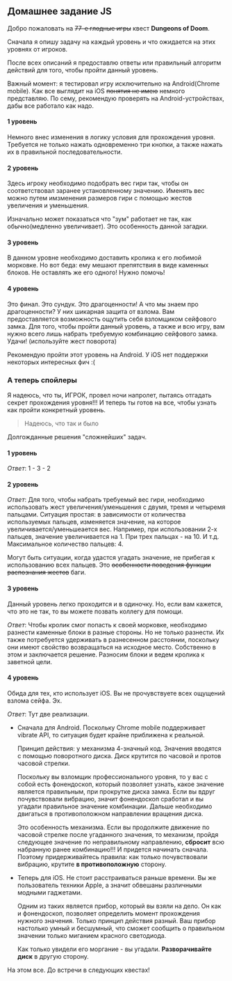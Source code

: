 ## Домашнее задание JS

Добро пожаловать на ~~77-е глодные игры~~ квеcт **Dungeons of Doom**.

Сначала я опишу задачу на каждый уровень и что ожидается на этих уровнях от игроков.

После всех описаний я предоставлю ответы или правильный алгоритм действий для того, чтобы пройти
данный уровень.

Важный момент: я тестировал игру исключительно на Android(Chrome mobile). Как все выглядит на iOS ~~понятия не имею~~ немного представляю.
По сему, рекомендую проверять на Android-устройствах, дабы все работало как надо.

#### 1 уровень

Немного внес изменения в логику условия для прохождения уровня. Требуется не только
нажать одновременно три кнопки, а также нажать их в правильной последовательности.


#### 2 уровень

Здесь игроку необходимо подобрать вес гири так, чтобы он соответствовал заранее установленному
значению. Именять вес можно путем имзменения размеров гири с помощью жестов увеличения и уменьшения.


Изначально может показаться что "зум" работает не так, как обычно(медленно увеличивает). Это особенность
данной загадки.


#### 3 уровень

В данном уровне необходимо доставить кролика к его любимой морковке. Но вот беда: ему
мешают препятствия в виде каменных блоков. Не оставлять же его одного! Нужно помочь!


#### 4 уровень

Это финал. Это сундук. Это драгоценности! А что мы знаем про драгоценности? У них шикарная защита от взлома.
Вам предоставляется возможность ощутить себя взломщиком сейфового замка. Для того, чтобы
пройти данный уровень, а также и всю игру, вам нужно всего лишь набрать требуемую комбинацию
сейфового замка. Удачи! (используйте жест поворота)

Рекомендую пройти этот уровень на Android. У iOS нет поддержки некоторых интересных фич :(


### А теперь спойлеры

Я надеюсь, что ты, ИГРОК, провел ночи напролет, пытаясь отгадать секрет прохождения уровня!!!
И теперь ты готов на все, чтобы узнать как пройти конкретный уровень.

> Надеюсь, что так и было

Долгожданные решения "сложнейших" задач.


#### 1 уровень

_Ответ_: 1 - 3 - 2


#### 2 уровень

_Ответ_: Для того, чтобы набрать требуемый вес гири, необходимо использовать жест увеличения/уменьшения с
двумя, тремя и четыремя пальцами. Ситуация простая: в зависимости от количества используемых пальцев, изменяется
значение, на которое увеличивается/уменьшеается вес. Например, при использовании 2-х пальцев, значение увеличивается на 1.
При трех пальцах - на 10. И т.д. Максимальное количество пальцев: 4.

Могут быть ситуации, когда удастся угадать значение, не прибегая к использованию всех пальцев. Это ~~особенности
поведения функции распознания жестов~~ баги.


#### 3 уровень

Данный уровень легко проходится и в одиночку. Но, если вам кажется, что это не так, то вы можете позвать коллегу
для помощи.

_Ответ_: Чтобы кролик смог попасть к своей морковке, необходимо разнести каменные блоки в разные стороны. Но не только разнести.
Их также потребуется удерживать в разнесенном расстоянии, поскольку они имеют свойство возвращаться на исходное место. 
Собственно в этом и заключается решение. Разносим блоки и ведем кролика к заветной цели.


#### 4 уровень

Обида для тех, кто использует iOS. Вы не прочувствуете всех ощущений взлома сейфа. Эх.

_Ответ_: Тут две реализации.

- Сначала для Android. Поскольку Chrome mobile поддерживает vibrate API, то ситуация будет крайне приближена к реальной.

  Принцип действия: у механизма 4-значный код. Значения вводятся с помощью поворотного диска. Диск крутится по часовой и протов часовой стрелки.
  
  Поскольку вы взломщик профессионального уровня, то у вас с собой есть фонендоскоп, который позволяет узнать, какое значение является правильным, при
  прокрутке диска замка. Если вы вдруг почувствовали вибрацию, значит фонендоскоп сработал и вы угадали правильное значение комбинации. Дальше необходимо
  двигаться в противоположном направлении вращения диска.
  
  Это особенность механизма. Если вы продолжите движение по часовой стрелке после угаданного значения, то механизм, пройдя следующее значение по неправильному
  направлению, **сбросит** всю набранную ранее комбинацию!!! И придется начинать сначала. Поэтому придерживайтесь правила: как только почувствовали вибрацию, крутите
  **в противоположную** сторону.
  
- Теперь для iOS. Не стоит расстраиваться раньше времени. Вы же пользователь техники Apple, а значит обвешаны различными модными гаджетами.
  
  Одним из таких является прибор, который вы взяли на дело. Он как и фонендоскоп, позволяет определить момент прохождения нужного значения.
  Только принцип действия разный. Ваш прибор настолько умный и бесшумный, что сможет сообщить о правильном значении только миганием красного светодиода.
  
  Как только увидели его моргание - вы угадали. **Разворачивайте диск** в другую сторону.


На этом все. До встречи в следующих квестах!
  
